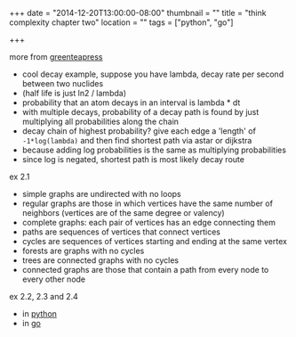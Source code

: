 +++
date = "2014-12-20T13:00:00-08:00"
thumbnail = ""
title = "think complexity chapter two"
location = ""
tags = ["python", "go"]

+++

more from [greenteapress](http://www.greenteapress.com/complexity/thinkcomplexity.pdf)

<!--more-->

* cool decay example, suppose you have lambda, decay rate per second between two nuclides
* (half life is just ln2 / lambda)
* probability that an atom decays in an interval is lambda * dt
* with multiple decays, probability of a decay path is found by just multiplying all
probabilities along the chain
* decay chain of highest probability? give each edge a 'length' of `-1*log(lambda)`
and then find shortest path via astar or dijkstra
* because adding log probabilities is the same as multiplying probabilities
* since log is negated, shortest path is most likely decay route

ex 2.1

* simple graphs are undirected with no loops
* regular graphs are those in which vertices have the same number of neighbors
(vertices are of the same degree or valency)
* complete graphs: each pair of vertices has an edge connecting them
* paths are sequences of vertices that connect vertices
* cycles are sequences of vertices starting and ending at the same vertex
* forests are graphs with no cycles
* trees are connected graphs with no cycles
* connected graphs are those that contain a path from every node to every other node

ex 2.2, 2.3 and 2.4

* in [python](https://gist.github.com/yosemitebandit/625ae47565ae828cc417)
* in [go](https://gist.github.com/yosemitebandit/818bac265aa12866e874)
